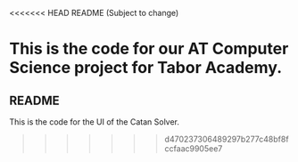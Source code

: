 <<<<<<< HEAD
README (Subject to change)

This is the code for our AT Computer Science project for Tabor Academy.
=======
README
------------

This is the code for the UI of the Catan Solver. 
>>>>>>> d470237306489297b277c48bf8fccfaac9905ee7
